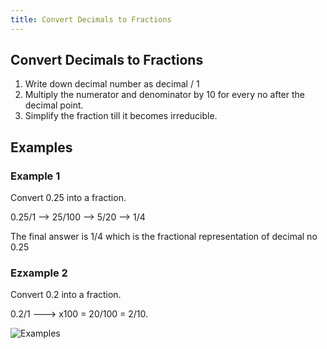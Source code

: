 ```yaml
---
title: Convert Decimals to Fractions
---
```


## Convert Decimals to Fractions

1. Write down decimal number as decimal / 1
2. Multiply the numerator and denominator by 10 for every no after the decimal point.
3. Simplify the fraction till it becomes irreducible.

## Examples

### Example 1

Convert 0.25 into a fraction. 

0.25/1 --> 25/100 --> 5/20 --> 1/4
        
The final answer is 1/4 which is the fractional representation of decimal no 0.25

### Ezxample 2 

Convert 0.2 into a fraction.

0.2/1 ---> x100 = 20/100 = 2/10.

![Examples](http://m.mathblaster.com/Mathblaster/CoolMath/Article-Images/decimals-to-fractions-&-fractions-to-decimals.jpg)
